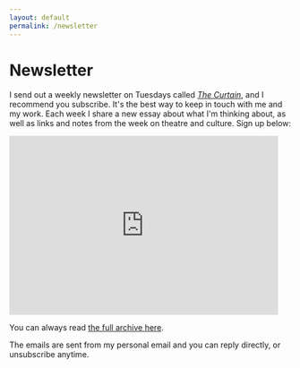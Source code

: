 ```yaml
---
layout: default
permalink: /newsletter
---
```


<h1 class="f3-ns f2 lh-title ttu tracked">Newsletter</h1>

I send out a weekly newsletter on Tuesdays called *[The Curtain](http://guscuddy.substack.com)*, and I recommend you subscribe. It's the best way to keep in touch with me and my work. Each week I share a new essay about what I'm thinking about, as well as links and notes from the week on theatre and culture. Sign up below:

<div class="tc center">
<iframe width="480" height="320" src="https://guscuddy.substack.com/embed" frameborder="0" scrolling="no"></iframe>
</div>


<!--
<div class="form-container pv2">

<form name="submit-to-google-sheet" class="mw7">
  <div class="cf">
  <input class="f6 f5-l input-reset bn fl black bg-white pa3 lh-solid w-100 w-75-m w-80-l br2-ns br--left-ns" name="email" type="email" placeholder="Email" required>
  <button type="submit" class="f6 f5-l button-reset fl pv3 tc bn bg-animate bg-black hover-bg-red white pointer w-100 w-25-m w-20-l br2-ns br--right-ns dim">Subscribe</button>
  </div>
</form>

<p class="js-success-message is-hidden" style="display: none; color:green;">Success! You will receive your first email this Tuesday.</p>
<p class="js-error-message is-hidden" style="display: none;">Error!</p>

</div>

<script>
  const scriptURL = 'https://script.google.com/macros/s/AKfycbztKAnb0jXzNot8bvrAIhzCCTS5A_AuOq-1djh4gYd4i-8s2Ak/exec'
  const form = document.forms['submit-to-google-sheet']
  const successMessage = document.querySelector('.js-success-message')
  const errorMessage = document.querySelector('.js-error-message')

  form.addEventListener('submit', e => {
    e.preventDefault()
    fetch(scriptURL, { method: 'POST', body: new FormData(form)})
      .then(response => showSuccessMessage(response))
      .catch(error => showErrorMessage(error))
  })

  function showSuccessMessage (response) {
    console.log('Success!', response)
    setTimeout(() => {
      successMessage.style.display = "block";
    }, 500)
  }

  function showErrorMessage (error) {
    console.error('Error!', error.message)
    setTimeout(() => {
      errorMessage.style.display = "block";
    }, 500)
  }

</script> -->

You can always read [the full archive here](https://guscuddy.substack.com/archive).

The emails are sent from my personal email and you can reply directly, or unsubscribe anytime.
